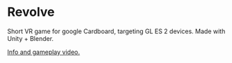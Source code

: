 # Revolve
Short VR game for google Cardboard, targeting GL ES 2 devices. Made with Unity + Blender.

[Info and gameplay video.](http://0xfede.io/2016/04/19/D-VRAndEngineDemos.html)
